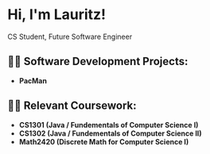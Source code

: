 <h1>Hi, I'm Lauritz! 
</h1>CS Student, Future Software Engineer </h1>

<h2>👨‍💻 Software Development Projects:</h2>

- <b>PacMan</b>



<h2>👨‍💻 Relevant Coursework:</h2>

- <b>CS1301 (Java / Fundementals of Computer Science I)</b>
- <b>CS1302 (Java / Fundementals of Computer Science II)</b>
- <b>Math2420 (Discrete Math for Computer Science I)</b>


 
